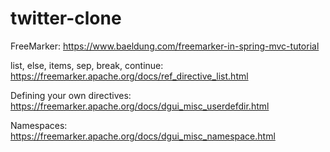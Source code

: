 # twitter-clone

FreeMarker:
https://www.baeldung.com/freemarker-in-spring-mvc-tutorial

list, else, items, sep, break, continue:
https://freemarker.apache.org/docs/ref_directive_list.html

Defining your own directives:
https://freemarker.apache.org/docs/dgui_misc_userdefdir.html

Namespaces:
https://freemarker.apache.org/docs/dgui_misc_namespace.html
